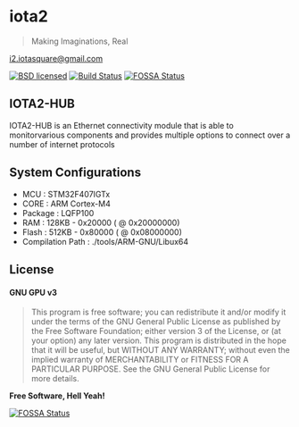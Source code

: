 # iota2

> Making Imaginations, Real

<i2.iotasquare@gmail.com>

[![BSD licensed](https://img.shields.io/badge/license-GPL3-blue.svg)](https://raw.githubusercontent.com/iota2/iota2-hub/develop/LICENSE)
[![Build Status](https://travis-ci.org/iota2/iota2-hub.svg?branch=develop)](https://travis-ci.org/iota2/iota2-hub)
[![FOSSA Status](https://app.fossa.io/api/projects/git%2Bgithub.com%2Fiota2%2Fiota2-hub.svg?type=shield)](https://app.fossa.io/projects/git%2Bgithub.com%2Fiota2%2Fiota2-hub?ref=badge_shield)

## IOTA2-HUB
IOTA2-HUB is an Ethernet connectivity module that is able to 
monitorvarious components and provides multiple options to 
connect over a number of internet protocols

## System Configurations
* MCU : STM32F407IGTx
* CORE : ARM Cortex-M4
* Package : LQFP100
* RAM : 128KB - 0x20000 ( @ 0x20000000)
* Flash : 512KB - 0x80000 ( @ 0x08000000)
* Compilation Path : ./tools/ARM-GNU/Libux64

## License
#### GNU GPU v3
> This program is free software; you can redistribute it and/or
 modify it under the terms of the GNU General Public License
 as published by the Free Software Foundation; either version 3
 of the License, or (at your option) any later version.
 This program is distributed in the hope that it will be useful,
 but WITHOUT ANY WARRANTY; without even the implied warranty of
 MERCHANTABILITY or FITNESS FOR A PARTICULAR PURPOSE.  See the
 GNU General Public License for more details.

**Free Software, Hell Yeah!**



[![FOSSA Status](https://app.fossa.io/api/projects/git%2Bgithub.com%2Fiota2%2Fiota2-hub.svg?type=large)](https://app.fossa.io/projects/git%2Bgithub.com%2Fiota2%2Fiota2-hub?ref=badge_large)